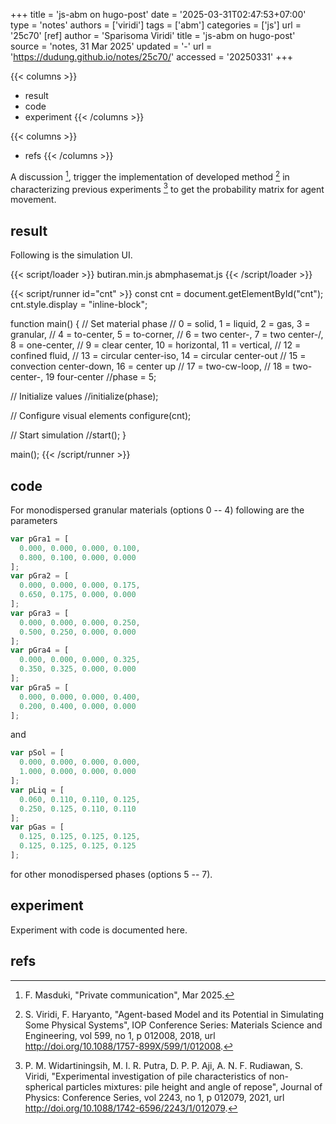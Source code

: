 +++
title = 'js-abm on hugo-post'
date = '2025-03-31T02:47:53+07:00'
type = 'notes'
authors = ['viridi']
tags = ['abm']
categories = ['js']
url = '25c70'
[ref]
author = 'Sparisoma Viridi'
title = 'js-abm on hugo-post'
source = 'notes, 31 Mar 2025'
updated = '-'
url = 'https://dudung.github.io/notes/25c70/'
accessed = '20250331'
+++

{{< columns >}}
+ result
+ code
+ experiment
{{< /columns >}}

{{< columns >}}
+ refs
{{< /columns >}}

<!--more-->

A discussion [^masduki_2025], trigger the implementation of developed method [^viridi_2018] in characterizing previous experiments [^widartiningsih_2025] to get the probability matrix for agent movement.


## result
Following is the simulation UI.

{{< script/loader >}}
butiran.min.js
abmphasemat.js
{{< /script/loader >}}


{{< script/runner id="cnt" >}}
const cnt = document.getElementById("cnt");
cnt.style.display = "inline-block";

function main() {
  // Set material phase
  // 0 = solid, 1 = liquid, 2 = gas, 3 = granular,
  // 4 = to-center, 5 = to-corner,
  // 6 = two center-\, 7 = two center-/, 8 = one-center,
  // 9 = clear center, 10 = horizontal, 11 = vertical,
  // 12 = confined fluid,
  // 13 = circular center-iso, 14 = circular center-out
  // 15 = convection center-down, 16 = center up
  // 17 = two-cw-loop,
  // 18 = two-center-\, 19 four-center
  //phase = 5;
  
  // Initialize values
  //initialize(phase);
  
  // Configure visual elements
  configure(cnt);
  
  // Start simulation
  //start();
}

main();
{{< /script/runner >}}


## code
For monodispersed granular materials (options 0 -- 4) following are the parameters

```js
var pGra1 = [
  0.000, 0.000, 0.000, 0.100,
  0.800, 0.100, 0.000, 0.000
];
var pGra2 = [
  0.000, 0.000, 0.000, 0.175,
  0.650, 0.175, 0.000, 0.000
];
var pGra3 = [
  0.000, 0.000, 0.000, 0.250,
  0.500, 0.250, 0.000, 0.000
];
var pGra4 = [
  0.000, 0.000, 0.000, 0.325,
  0.350, 0.325, 0.000, 0.000
];
var pGra5 = [
  0.000, 0.000, 0.000, 0.400,
  0.200, 0.400, 0.000, 0.000
];
```

and

```js
var pSol = [
  0.000, 0.000, 0.000, 0.000,
  1.000, 0.000, 0.000, 0.000		
];
var pLiq = [
  0.060, 0.110, 0.110, 0.125, 
  0.250, 0.125, 0.110, 0.110
];
var pGas = [
  0.125, 0.125, 0.125, 0.125, 
  0.125, 0.125, 0.125, 0.125
];
```

for other monodispersed phases (options 5 -- 7).


## experiment
Experiment with code is documented here.


## refs
[^masduki_2025]: F. Masduki, "Private communication", Mar 2025.
[^viridi_2018]: S. Viridi, F. Haryanto, "Agent-based Model and its Potential in Simulating Some Physical Systems", IOP Conference Series: Materials Science and Engineering, vol 599, no 1, p 012008, 2018, url http://doi.org/10.1088/1757-899X/599/1/012008.
[^widartiningsih_2025]: P. M. Widartiningsih, M. I. R. Putra, D. P. P. Aji, A. N. F. Rudiawan, S. Viridi, "Experimental investigation of pile characteristics of non-spherical particles mixtures: pile height and angle of repose", Journal of Physics: Conference Series, vol 2243, no 1, p 012079, 2021, url http://doi.org/10.1088/1742-6596/2243/1/012079.
